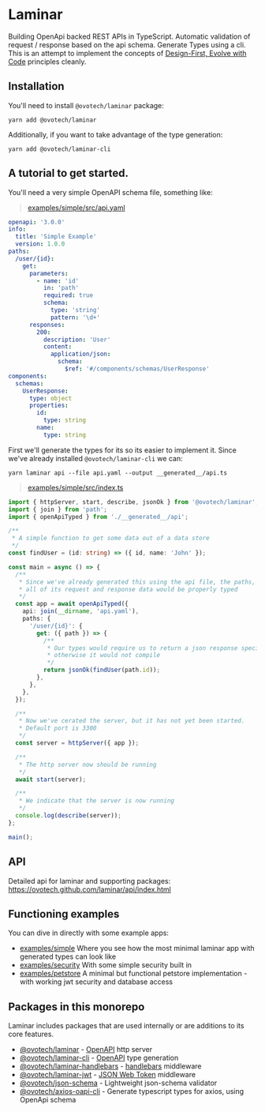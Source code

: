 # Laminar

Building OpenApi backed REST APIs in TypeScript. Automatic validation of request / response based on the api schema.
Generate Types using a cli. This is an attempt to implement the concepts of [Design-First, Evolve with Code](https://apisyouwonthate.com/blog/api-design-first-vs-code-first) principles cleanly.

## Installation

You'll need to install `@ovotech/laminar` package:

```shell
yarn add @ovotech/laminar
```

Additionally, if you want to take advantage of the type generation:

```shell
yarn add @ovotech/laminar-cli
```

## A tutorial to get started.

You'll need a very simple OpenAPI schema file, something like:

> [examples/simple/src/api.yaml](https://github.com/ovotech/laminar/tree/main/examples/simple/src/api.yaml)

```yaml
openapi: '3.0.0'
info:
  title: 'Simple Example'
  version: 1.0.0
paths:
  /user/{id}:
    get:
      parameters:
        - name: 'id'
          in: 'path'
          required: true
          schema:
            type: 'string'
            pattern: '\d+'
      responses:
        200:
          description: 'User'
          content:
            application/json:
              schema:
                $ref: '#/components/schemas/UserResponse'
components:
  schemas:
    UserResponse:
      type: object
      properties:
        id:
          type: string
        name:
          type: string
```

First we'll generate the types for its so its easier to implement it. Since we've already installed `@ovotech/laminar-cli` we can:

```shell
yarn laminar api --file api.yaml --output __generated__/api.ts
```

> [examples/simple/src/index.ts](https://github.com/ovotech/laminar/tree/main/examples/simple/src/index.ts)

```typescript
import { httpServer, start, describe, jsonOk } from '@ovotech/laminar';
import { join } from 'path';
import { openApiTyped } from './__generated__/api';

/**
 * A simple function to get some data out of a data store
 */
const findUser = (id: string) => ({ id, name: 'John' });

const main = async () => {
  /**
   * Since we've already generated this using the api file, the paths,
   * all of its request and response data would be properly typed
   */
  const app = await openApiTyped({
    api: join(__dirname, 'api.yaml'),
    paths: {
      '/user/{id}': {
        get: ({ path }) => {
          /**
           * Our types would require us to return a json response specifically,
           * otherwise it would not compile
           */
          return jsonOk(findUser(path.id));
        },
      },
    },
  });

  /**
   * Now we've cerated the server, but it has not yet been started.
   * Default port is 3300
   */
  const server = httpServer({ app });

  /**
   * The http server now should be running
   */
  await start(server);

  /**
   * We indicate that the server is now running
   */
  console.log(describe(server));
};

main();
```

## API

Detailed api for laminar and supporting packages: https://ovotech.github.com/laminar/api/index.html

## Functioning examples

You can dive in directly with some example apps:

- [examples/simple](https://github.com/ovotech/laminar/tree/main/examples/simple) Where you see how the most minimal laminar app with generated types can look like
- [examples/security](https://github.com/ovotech/laminar/tree/main/examples/security) With some simple security built in
- [examples/petstore](https://github.com/ovotech/laminar/tree/main/examples/petstore) A minimal but functional petstore implementation - with working jwt security and database access

## Packages in this monorepo

Laminar includes packages that are used internally or are additions to its core features.

- [@ovotech/laminar](https://github.com/ovotech/laminar/tree/packages/laminar) - [OpenAPI](https://swagger.io/docs/) http server
- [@ovotech/laminar-cli](https://github.com/ovotech/laminar/tree/packages/laminar-cli) - [OpenAPI](https://swagger.io/docs/) type generation
- [@ovotech/laminar-handlebars](https://github.com/ovotech/laminar/tree/packages/laminar-handlebars) - [handlebars](https://github.com/wycats/handlebars.js/) middleware
- [@ovotech/laminar-jwt](https://github.com/ovotech/laminar/tree/packages/laminar-handlebars) - [JSON Web Token](https://github.com/auth0/node-jsonwebtoken) middleware
- [@ovotech/json-schema](https://github.com/ovotech/laminar/tree/packages/json-schema) - Lightweight json-schema validator
- [@ovotech/axios-oapi-cli](https://github.com/ovotech/laminar/tree/packages/axios-oapi-cli) - Generate typescript types for axios, using OpenApi schema
